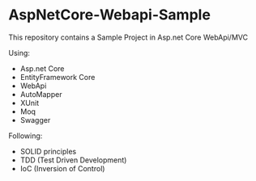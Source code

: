 # AspNetCore-Webapi-Sample
<p>This repository contains a Sample Project in Asp.net Core WebApi/MVC</p>

<p>Using:<p>
<ul>
  <li>Asp.net Core</li>
  <li>EntityFramework Core</li>
  <li>WebApi</li>
  <li>AutoMapper</li>
  <li>XUnit</li>  
  <li>Moq</li>  
  <li>Swagger</li>  
</ul>

<p>Following:<p>
<ul>
  <li>SOLID principles</li>
  <li>TDD (Test Driven Development)</li>
  <li>IoC (Inversion of Control)</li>  
</ul>
